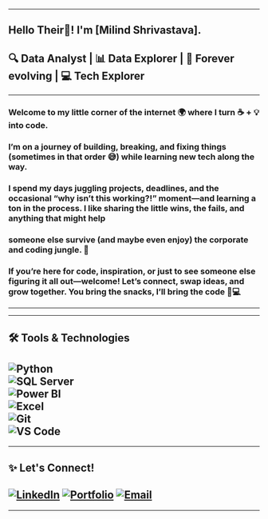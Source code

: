 ---------------------------------------------------------------------------------------------------------------------------------
## Hello Their👋! I'm [Milind Shrivastava].
## 🔍 Data Analyst | 📊 Data Explorer | 🔄 Forever evolving | 💻 Tech Explorer
---------------------------------------------------------------------------------------------------------------------------------
### Welcome to my little corner of the internet 🌍 where I turn ☕ + 💡 into code.
### I’m on a journey of building, breaking, and fixing things (sometimes in that order 😅) while learning new tech along the way.
### I spend my days juggling projects, deadlines, and the occasional “why isn’t this working?!” moment—and learning a ton in the process. I like sharing the little wins, the fails, and anything that might help
### someone else survive (and maybe even enjoy) the corporate and coding jungle. 🌱
### If you’re here for code, inspiration, or just to see someone else figuring it all out—welcome! Let’s connect, swap ideas, and grow together. You bring the snacks, I’ll bring the code 🍪💻
---------------------------------------------------------------------------------------------------------------------------------
---------------------------------------------------------------------------------------------------------------------------------
## 🛠️ Tools & Technologies  
![Python](https://img.shields.io/badge/Python-3776AB?logo-python&logoColor-white)  
![SQL Server](https://img.shields.io/badge/SQL%20Server-CC2927?logo-microsoft-sql-server&logoColor-white)  
![Power BI](https://img.shields.io/badge/Power%20BI-F2C811?logo-power-bi&logoColor-black)  
![Excel](https://img.shields.io/badge/Excel-217346?logo-microsoft-excel&logoColor-white)  
![Git](https://img.shields.io/badge/Git-F05032?logo-git&logoColor-white)  
![VS Code](https://img.shields.io/badge/VS%20Code-007ACC?logo-visual-studio-code&logoColor-white)  
---------------------------------------------------------------------------------------------------------------------------------
---------------------------------------------------------------------------------------------------------------------------------
## ✨ Let's Connect!
[![LinkedIn](https://img.shields.io/badge/LinkedIn-0A66C2?logo=linkedin&logoColor=white&style=for-the-badge)](https://www.linkedin.com/in/milindshrivastava25/)
[![Portfolio](https://img.shields.io/badge/Portfolio-000000?logo=read-the-docs&logoColor=white&style=for-the-badge)](https://milind-shrivastava-data--h5k694v.gamma.site/)
[![Email](https://img.shields.io/badge/Email-D14836?logo=gmail&logoColor=white&style=for-the-badge)](mailto:milindshrivastavaji@gmail.com)
---------------------------------------------------------------------------------------------------------------------------------
---------------------------------------------------------------------------------------------------------------------------------
